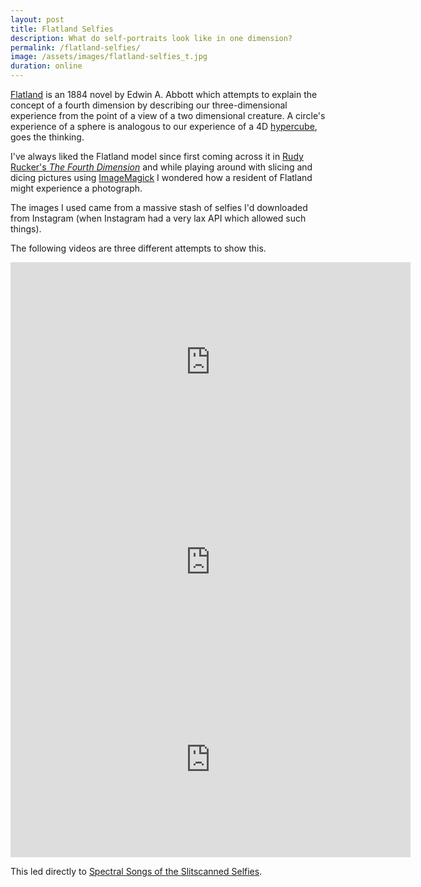 ```yaml
---
layout: post
title: Flatland Selfies
description: What do self-portraits look like in one dimension?
permalink: /flatland-selfies/
image: /assets/images/flatland-selfies_t.jpg
duration: online
---
```


[Flatland](https://en.wikipedia.org/wiki/Flatland) is an 1884 novel by Edwin A. Abbott which attempts to explain the concept of a fourth dimension by describing our three-dimensional experience from the point of a view of a two dimensional creature. A circle's experience of a sphere is analogous to our experience of a 4D [hypercube](https://en.wikipedia.org/wiki/Hypercube), goes the thinking. 

I've always liked the Flatland model since first coming across it in [Rudy Rucker's *The Fourth Dimension*](http://www.rudyrucker.com/thefourthdimension/) and while playing around with slicing and dicing pictures using [ImageMagick](https://imagemagick.org/) I wondered how a resident of Flatland might experience a photograph. 

The images I used came from a massive stash of selfies I'd downloaded from Instagram (when Instagram had a very lax API which allowed such things).

The following videos are three different attempts to show this.  

<iframe src="https://player.vimeo.com/video/97121833" width="640" height="320" frameborder="0" allow="autoplay; fullscreen" allowfullscreen></iframe>

<iframe src="https://player.vimeo.com/video/97180955" width="640" height="320" frameborder="0" allow="autoplay; fullscreen" allowfullscreen></iframe>

<iframe src="https://player.vimeo.com/video/97184995" width="640" height="312" frameborder="0" allow="autoplay; fullscreen" allowfullscreen></iframe>

This led directly to [Spectral Songs of the Slitscanned Selfies](https://art.peteashton.com/spectral-slitscanned-selfies/).